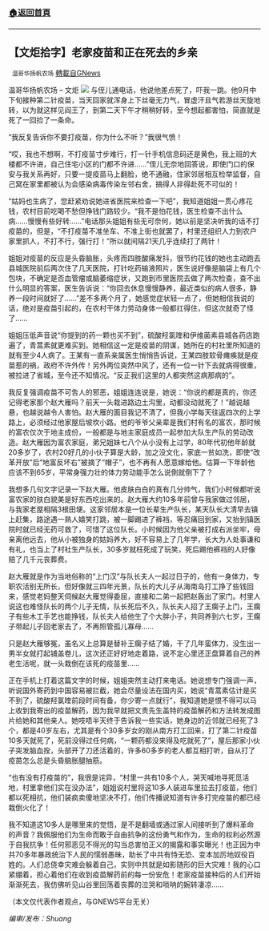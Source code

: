###  [:house:返回首頁](https://github.com/ourhimalayas/txt)
---


## 【文炬拾字】老家疫苗和正在死去的乡亲
` 温哥华扬帆农场` [轉載自GNews](https://gnews.org/zh-hans/1597197/)

温哥华扬帆农场 – 文炬
![](https://assets.gnews.org/wp-content/uploads/2021/08/专栏图-scaled.jpg)
与侄儿通电话，他说他差点死了，吓我一跳。他9月中下旬接种第二针疫苗，当天回家就浑身上下丝毫无力气，冒虚汗且气若游丝天旋地转，以为就这样见阎王了，到第二天下午才稍稍好转，至今想起都害怕，简直就是死了一回捡了一条命。

“我反复告诉你不要打疫苗，你为什么不听？”我很气愤！

“哎，我也不想啊，不打疫苗寸步难行，打一针手机信息码还是黄色，我上班的大楼都不许进，自己住宅小区的门都不许进……”侄儿无奈地回答说，即使门口的保安与我关系再好，只要一提疫苗马上翻脸，绝不通融，住家邻居相互检举监督，自己窝在家里都被认为会感染病毒传染左邻右舍，搞得人非得赴死不可似的！

“姑妈也生病了，您赶紧劝说她进省医院来检查一下吧”，我知道姐姐一贯心疼花钱，农村目前吃喝不愁但挣钱门路较少。“我不是怕花钱，医生检查不出什么病……慢慢有些好转……”电话那头姐姐有些无可奈何，她以前是坚决听我的话不打疫苗的，但是，“不打疫苗不准坐车、不准上街也就罢了，村里还组织人力到农户家里抓人，不打不行，强行打！”所以就间隔21天几乎连续打了两针！

姐姐对疫苗的反应是头昏脑胀，头疼而四肢酸痛发抖，很节约花钱的她也主动跑去县城医院前后两次住了几天医院，打针吃药输液照片，医生说好像是脑袋上有几个包块，不确定是否血管瘤或脑萎缩症状，又跑到市里医院去做了两次检查，查不出什么明显的答案，医生告诉说：“你回去休息慢慢静养，最近类似的病人很多，静养一段时间就好了……”差不多两个月了，她感觉症状轻一点了，但她相信我说的话，绝对是疫苗引起的，在农村干体力劳动身体一般都扛得住，但这次就奇了怪了……

姐姐压低声音说“你提到的药一颗也买不到”，硫酸羟氯喹和伊维菌素县城各药店跑遍了，青蒿素就更难买到。她相信这一定是疫苗的阴谋，她所在的村社里所知道的就有至少4人病了。王某有一直系亲属医生悄悄告诉说，王某四肢软骨瘫痪就是疫苗惹的祸，政府不许外传！另外两位突然中风了，还有一位一针下去就病得很重，被拉进了省城，至今还不知情况。“反正我们这里的人都突然这病那病的”。

我反复强调疫苗不可吿人的邪恶，姐姐连连说是，她说：“你说的都是真的，你还记得老家那个赵大雁吗？前天一头栽进路边土沟里，动都没动就死了！”越说越悬，也越说越令人害怕。赵大雁的面目我记不清了，但我小学每天往返四次的上学路上，必须经过他家屋后坡坎小路。他的爷爷父亲辈是我们村有名的富农，那时候的富农仅次于地主成份，一般都是与地主家庭成员一起参加大队生产队的劳动改造。赵大雁因为富农家庭，弟兄姐妹七八个从小没有上过学，80年代初他年龄就20多岁了，农村20好几的小伙子算是大龄，加之没文化，家底一贫如洗，即使“改革开放”后“地富反坏右”被摘了“帽子”，也不再有人愿意嫁给他。估算一下年龄他应该不到65岁，平常身强力壮的体力劳动能手怎么说倒就倒下了？

我想多几句文字记录一下赵大雁。他皮肤白白的真有几分帅气，我们小时候都听说富农家的肤白貌美是好东西吃出来的。赵大雁大约10多年前曾与我家做过邻居，与我家老屋相隔3根田埂。这家邻居本是一位长辈生产队长，某天队长大清早去镇上赶集，路途遇一熟人嬉笑打跳，被一脚踢进了裤裆，等忍痛回到家，又抬到镇医院时就已经无药可救了，可惜了这位队长。小时候因为他父亲被打成右派坐牢，母亲离他远去，他从小被独身的姑妈养大，好不容易上了几年学，长大为人处事谦和有礼，也当上了村社生产队长，30多岁就枉死成了玩笑，死后踢他裤裆的人好像赔了几千元丧葬费。

赵大雁就是作为当地俗称的“上门汉”与队长夫人一起过日子的，他有一身体力，专职农活别无所长，但好像就三四年光景，队长的大儿子从海南岛打工挣了些钱回来，感觉老妈整天伺候赵大雁觉得委屈，直接和二弟一起把赵轰出了家门。村里人说这也难怪队长的两个儿子无情，队长死后不久，队长夫人招了王瘸子上门，王瘸子有些木工手艺也能挣钱，队长夫人给他生了个大胖小子，共同养到六七岁，王瘸子带起儿子回老家去了，不再照管孤儿寡母……

只是赵大雁够冤，虽名义上总算是替补王瘸子结了婚，干了几年蛮体力，没生出一男半女就打起铺盖卷儿，这次还正好好地走着路，说不定心里还正盘算着自己的养老生活呢，就一头栽倒在该死的疫苗里……

正在手机上打着这篇文字的时候，姐姐突然主动打来电话。她说想专门强调一声，听说国外寄药到中国容易被拦截，她会尽量设法在国内买，她说“青蒿素估计是买不到了，硫酸羟氯喹前段时间有备，你少寄一点就行”，我知道她是恨不得可以马上收到我寄出的疫苗解药，因为我早就把文贵先生盖特的疫苗解药和方法转发成图片给她和其他亲人。她吱唔半天终于告诉我一些实话，她身边的近邻就已经死了3个，都是40岁左右，尤其是有个30多岁女的刚从南方打工回来，打了第二针疫苗10多天就死了，死前没得过任何病，“一颗药都没来得及吃就死了”，屋后那家小伙子突发脑血拴，头部开了刀还活着的，许多60多岁的老人都互相打听，自从打了疫苗怎么总是头昏脑胀腿抽筋。

“也有没有打疫苗的”，我很是诧异，“村里一共有10多个人，哭天喊地寻死觅活地，村里拿他们实在没办法”，姐姐说村里将这10多人装进车里拉去打疫苗，他们都以死相抗，他们装疯卖傻地坚决不打，他们传播说知道有许多打完疫苗的都已经栽倒火化了！

我不知道这10多人是哪里来的觉悟，是不是翻墙或通过家人间接听到了爆料革命的声音？我佩服他们为生命而敢于自由抗争的这份勇气和作为，生命的权利必然源于自我抗争！任何邪恶见不得光的勾当总害怕正义的揭露和事实曝光！也正因为中共70多年暴政统治下人民的懦弱愚昧，助长了中共有恃无恐、变本加厉地奴役百姓的。人们总侥幸灾难会躲着自己，实则中共就是如影随形的巨大灾难！我的心口紧绷着，担心着他们在收到疫苗解药前的每一份安危！老家疫苗接种后的人们开始渐渐死去，我仿佛听见山谷里回荡着丧葬的泣哭和唢呐的婉转凄凉……

（本文仅代表作者观点，与GNEWS平台无关）

*编审/发布：Shuang*
